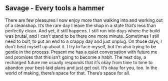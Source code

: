 ## Savage - Every tools a hammer

There are few pleasures I now enjoy more than walking into and working out of a cleanshop.
It’s the rare day I leave the shop in a state that’s less than perfectly clean.
And yet, it still happens.
I still run into days where the build was brutal, and I can’t stand to be there one more minute.
Sometimes I still need to bolt, to put an end to a crappy day and just unplug.
On those days, I don’t beat myself up about it.
I try to face myself, but I’m also trying to be gentle in the process.
Present me has a quiet conversation with future me and promises that this isn’t going to become a habit.
The next day, a recharged future me usually responds that it’s okay from time to time to abandon your best-laid plans and just get out.
It’s okay for you, too.
In the world of making, there’s space for that.
There’s space for all.
